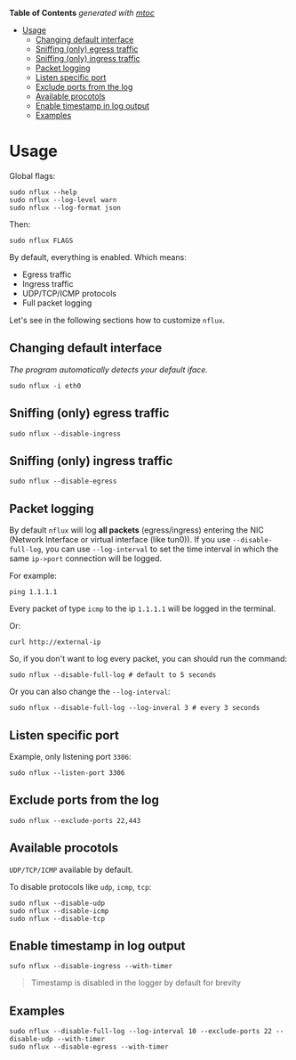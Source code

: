 <!-- START OF TOC !DO NOT EDIT THIS CONTENT MANUALLY-->
**Table of Contents**  *generated with [mtoc](https://github.com/containerscrew/mtoc)*
- [Usage](#usage)
  - [Changing default interface](#changing-default-interface)
  - [Sniffing (only) egress traffic](#sniffing-only-egress-traffic)
  - [Sniffing (only) ingress traffic](#sniffing-only-ingress-traffic)
  - [Packet logging](#packet-logging)
  - [Listen specific port](#listen-specific-port)
  - [Exclude ports from the log](#exclude-ports-from-the-log)
  - [Available procotols](#available-procotols)
  - [Enable timestamp in log output](#enable-timestamp-in-log-output)
  - [Examples](#examples)
<!-- END OF TOC -->
# Usage

Global flags:

```shell
sudo nflux --help
sudo nflux --log-level warn
sudo nflux --log-format json
```

Then:

```shell
sudo nflux FLAGS
```

By default, everything is enabled. Which means:

- Egress traffic
- Ingress traffic
- UDP/TCP/ICMP protocols
- Full packet logging

Let's see in the following sections how to customize `nflux`.

## Changing default interface

_The program automatically detects your default iface._

```shell
sudo nflux -i eth0
```

## Sniffing (only) egress traffic

```shell
sudo nflux --disable-ingress
```

## Sniffing (only) ingress traffic

```shell
sudo nflux --disable-egress
```

## Packet logging

By default `nflux` will log **all packets** (egress/ingress) entering the NIC (Network Interface or virtual interface (like tun0)). If you use `--disable-full-log`, you can use `--log-interval` to set the time interval in which the same `ip->port` connection will be logged.

For example:

```shell
ping 1.1.1.1
```

Every packet of type `icmp` to the ip `1.1.1.1` will be logged in the terminal.

Or:

```shell
curl http://external-ip
```

So, if you don't want to log every packet, you can should run the command:

```shell
sudo nflux --disable-full-log # default to 5 seconds
```

Or you can also change the `--log-interval`:

```shell
sudo nflux --disable-full-log --log-inveral 3 # every 3 seconds
```

## Listen specific port

Example, only listening port `3306`:

```shell
sudo nflux --listen-port 3306
```

## Exclude ports from the log

```shell
sudo nflux --exclude-ports 22,443
```

## Available procotols

`UDP/TCP/ICMP` available by default.

To disable protocols like `udp`, `icmp`, `tcp`:

```shell
sudo nflux --disable-udp
sudo nflux --disable-icmp
sudo nflux --disable-tcp
```

## Enable timestamp in log output

```shell
sufo nflux --disable-ingress --with-timer
```

> Timestamp is disabled in the logger by default for brevity

## Examples

```shell
sudo nflux --disable-full-log --log-interval 10 --exclude-ports 22 --disable-udp --with-timer
sudo nflux --disable-egress --with-timer
```
